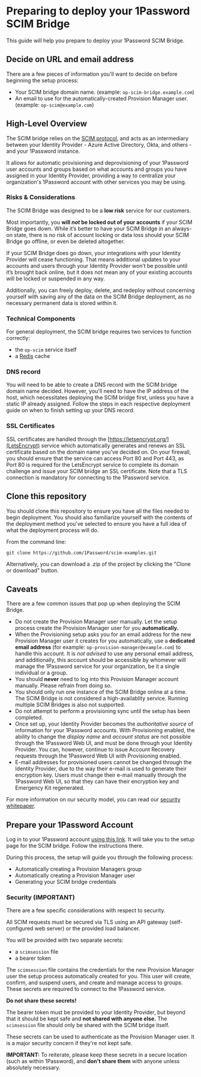 # Preparing to deploy your 1Password SCIM Bridge

This guide will help you prepare to deploy your 1Password SCIM Bridge.

## Decide on URL and email address

There are a few pieces of information you'll want to decide on before beginning the setup process:

* Your SCIM bridge domain name. (example: `op-scim-bridge.example.com`)
* An email to use for the automatically-created Provision Manager user. (example: `op-scim@example.com`)


## High-Level Overview

The SCIM bridge relies on the [SCIM protocol](http://www.simplecloud.info/), and acts as an intermediary between your Identity Provider - Azure Active Directory, Okta, and others - and your 1Password instance.

It allows for automatic provisioning and deprovisioning of your 1Password user accounts and groups based on what accounts and groups you have assigned in your Identity Provider, providing a way to centralize your organization's 1Password account with other services you may be using.

### Risks & Considerations

The SCIM Bridge was designed to be a **low risk** service for our customers.

Most importantly, you **will _not_ be locked out of your accounts** if your SCIM Bridge goes down. While it’s better to have your SCIM Bridge in an always-on state, there is no risk of account locking or data loss should your SCIM Bridge go offline, or even be deleted altogether.

If your SCIM Bridge does go down, your integrations with your Identity Provider will cease functioning. That means additional updates to your accounts and users through your Identity Provider won’t be possible until it’s brought back online, but it does not mean any of your existing accounts will be locked or suspended in any way.

Additionally, you can freely deploy, delete, and redeploy without concerning yourself with saving any of the data on the SCIM Bridge deployment, as no necessary permanent data is stored within it.


### Technical Components

For general deployment, the SCIM bridge requires two services to function correctly:

* the `op-scim` service itself
* a [Redis](https://redis.io/) cache


### DNS record

You will need to be able to create a DNS record with the SCIM bridge domain name decided. However, you'll need to have the IP address of the host, which necessitates deploying the SCIM bridge first, unless you have a static IP already assigned. Follow the steps in each respective deployment guide on when to finish setting up your DNS record.


### SSL Certificates

SSL certificates are handled through the [https://letsencrypt.org/](LetsEncrypt) service which automatically generates and renews an SSL certificate based on the domain name you've decided on. On your firewall, you should ensure that the service can access Port 80 and Port 443, as Port 80 is required for the LetsEncrypt service to complete its domain challenge and issue your SCIM bridge an SSL certificate. Note that a TLS connection is mandatory for connecting to the 1Password service.


## Clone this repository

You should clone this repository to ensure you have all the files needed to begin deployment. You should also familiarize yourself with the contents of the deployment method you've selected to ensure you have a full idea of what the deployment process will do.

From the command line:

```
git clone https://github.com/1Password/scim-examples.git
```

Alternatively, you can download a .zip of the project by clicking the "Clone or download" button.


## Caveats

There are a few common issues that pop up when deploying the SCIM Bridge.

* Do not create the Provision Manager user manually. Let the setup process create the Provision Manager user for you **automatically.**
* When the Provisioning setup asks you for an email address for the new Provision Manager user it creates for you automatically, use a **dedicated email address** (for example: `op-provision-manager@example.com`) to handle this account. It is _not advised_ to use any personal email address, and additionally, this account should be accessible by whomever will manage the 1Password service for your organization, be it a single individual or a group.
* You should **never** need to log into this Provision Manager account manually. Please refrain from doing so.
* You should only run one instance of the SCIM Bridge online at a time. The SCIM Bridge is not considered a high-availablity service. Running multiple SCIM Bridges is also not supported.
* Do not attempt to perform a provisioning sync until the setup has been completed.
* Once set up, your Identity Provider becomes the _authoritative source_ of information for your 1Password accounts. With Provisioning enabled, the ability to change the _display name_ and _account status_ are not possible through the 1Password Web UI, and must be done through your Identity Provider. You can, however, continue to issue Account Recovery requests through the 1Password Web UI with Provisioning enabled.
* E-mail addresses for provisioned users cannot be changed through the Identity Provider, due to the way their e-mail is used to generate their encryption key. Users must change their e-mail manually through the 1Password Web UI, so that they can have their encryption key and Emergency Kit regenerated.

For more information on our security model, you can read our [security whitepaper](https://1password.com/files/1Password-White-Paper.pdf).

## Prepare your 1Password Account

Log in to your 1Password account [using this link](https://start.1password.com/settings/provisioning/setup). It will take you to the setup page for the SCIM bridge. Follow the instructions there.

During this process, the setup will guide you through the following process:

* Automatically creating a Provision Managers group
* Automatically creating a Provision Manager user
* Generating your SCIM bridge credentials


### Security (IMPORTANT)

There are a few specific considerations with respect to security.

All SCIM requests must be secured via TLS using an API gateway (self-configured web server) or the provided load balancer.

You will be provided with two separate secrets:

* a `scimsession` file
* a bearer token

The `scimsession` file contains the credentials for the new Provision Manager user the setup process automatically created for you. This user will create, confirm, and suspend users, and create and manage access to groups. These secrets are required to connect to the 1Password service.

**Do not share these secrets!**

The bearer token must be provided to your Identity Provider, but beyond that it should be kept safe and **not shared with anyone else.** The `scimsession` file should only be shared with the SCIM bridge itself.

These secrets can be used to authenticate as the Provision Manager user. It is a major security concern if they're not kept safe.

**IMPORTANT:** To reiterate, please keep these secrets in a secure location (such as within 1Password), and **don't share them** with anyone unless absolutely necessary.
